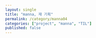 ```yaml
---
layout: single
title: "manna, 재 기획"
permalink: /category/manna04
categories: ["project", "manna", "TIL"]
published: false
---
```

